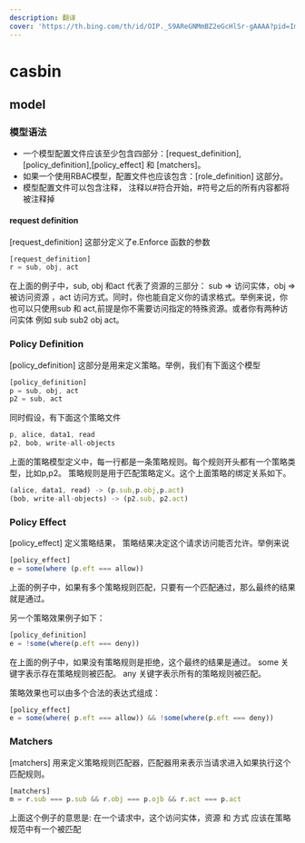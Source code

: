 ```yaml
---
description: 翻译
cover: 'https://th.bing.com/th/id/OIP._S9AReGNMmBZ2eGcHlSr-gAAAA?pid=ImgDet&rs=1'
---
```

# casbin




## model


### 模型语法

- 一个模型配置文件应该至少包含四部分：[request_definition],[policy_definition],[policy_effect] 和 [matchers]。
- 如果一个使用RBAC模型，配置文件也应该包含：[role_definition] 这部分。
- 模型配置文件可以包含注释， 注释以#符合开始，#符号之后的所有内容都将被注释掉

#### request definition

[request_definition] 这部分定义了e.Enforce 函数的参数

```js
[request_definition]
r = sub, obj, act
```

在上面的例子中，sub, obj 和act 代表了资源的三部分： sub => 访问实体，obj => 被访问资源
，act 访问方式。同时，你也能自定义你的请求格式。举例来说，你也可以只使用sub 和 act,前提是你不需要访问指定的特殊资源。或者你有两种访问实体 例如 sub sub2 obj act。


### Policy Definition

[policy_definition] 这部分是用来定义策略。举例，我们有下面这个模型

```js
[policy_definition]
p = sub, obj, act
p2 = sub, act
```

同时假设，有下面这个策略文件

```js
p, alice, data1, read
p2, bob, write-all-objects
```

上面的策略模型定义中，每一行都是一条策略规则。每个规则开头都有一个策略类型，比如p,p2。
策略规则是用于匹配策略定义。这个上面策略的绑定关系如下。

```js
(alice, data1, read) -> (p.sub,p.obj,p.act)
(bob, write-all-objects) -> (p2.sub, p2.act)
```


### Policy Effect 

[policy_effect] 定义策略结果， 策略结果决定这个请求访问能否允许。举例来说

```js
[policy_effect]
e = some(where (p.eft === allow))
```

上面的例子中，如果有多个策略规则匹配，只要有一个匹配通过，那么最终的结果就是通过。



另一个策略效果例子如下：

```js
[policy_definition]
e = !some(where(p.eft === deny))
```

在上面的例子中，如果没有策略规则是拒绝，这个最终的结果是通过。
some 关键字表示存在策略规则被匹配。
any 关键字表示所有的策略规则被匹配。

策略效果也可以由多个合法的表达式组成：

```js
[policy_effect]
e = some(where( p.eft === allow)) && !some(where(p.eft === deny))
```


### Matchers

[matchers] 用来定义策略规则匹配器，匹配器用来表示当请求进入如果执行这个匹配规则。

```js
[matchers]
m = r.sub === p.sub && r.obj === p.ojb && r.act === p.act
```

上面这个例子的意思是: 在一个请求中，这个访问实体，资源 和 方式 应该在策略规范中有一个被匹配

